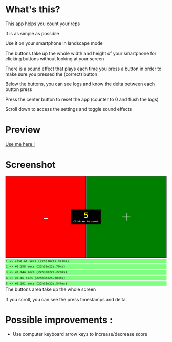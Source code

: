 # What's this?

This app helps you count your reps

It is as simple as possible

Use it on your smartphone in landscape mode

The buttons take up the whole width and height of your smartphone for clicking buttons without looking at your screen

There is a sound effect that plays each time you press a button in order to make sure you pressed the (correct) button

Below the buttons, you can see logs and know the delta between each button press

Press the center button to reset the app (counter to 0 and flush the logs)

Scroll down to access the settings and toggle sound effects

# Preview

[Use me here !](https://discolow.github.io/reps-counter/)

# Screenshot

![Screenshot](docs/screenshot.png)
The buttons area take up the whole screen

If you scroll, you can see the press timestamps and delta

# Possible improvements :

- Use computer keyboard arrow keys to increase/decrease score
